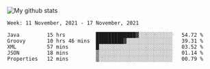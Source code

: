 ![My github stats](https://github-readme-stats.vercel.app/api?username=romvoid95&theme=gruvbox&include_all_commits=true&show_icons=true")

<!--START_SECTION:waka-->
```text
Week: 11 November, 2021 - 17 November, 2021

Java         15 hrs          █████████████▓░░░░░░░░░░░   54.72 % 
Groovy       10 hrs 46 mins  █████████▓░░░░░░░░░░░░░░░   39.31 % 
XML          57 mins         █░░░░░░░░░░░░░░░░░░░░░░░░   03.52 % 
JSON         18 mins         ▒░░░░░░░░░░░░░░░░░░░░░░░░   01.14 % 
Properties   12 mins         ▒░░░░░░░░░░░░░░░░░░░░░░░░   00.79 % 
```
<!--END_SECTION:waka-->
